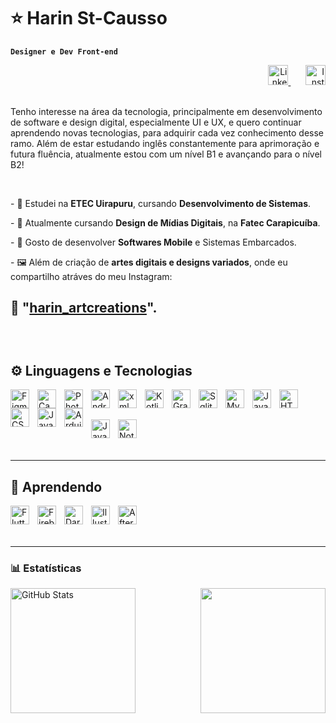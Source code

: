 
# ⭐ Harin St-Causso

**`Designer e Dev Front-end`**

<div align=right>
    <a href="https://www.linkedin.com/in/st-causso/">
    <img src="https://github.com/user-attachments/assets/19673603-00ca-417c-afd6-48f05fe055b6" width="32px" alt="LinkedIn" title="LinkedIn"/>
</a> &#8287;&#8287;&#8287;&#8287;&#8287;
   <a href="https://www.instagram.com/harin_artcreations/">
    <img src="https://github.com/user-attachments/assets/b82b3640-9195-4b2c-b6fe-3c7c253ae134" width="32px" alt="Instagram" title="Instagram"/>
</a>
</div>

<br>

<p align="left">
 Tenho interesse na área da tecnologia, principalmente em desenvolvimento de software e design digital, especialmente UI e UX, e quero continuar aprendendo novas tecnologias, para adquirir cada vez conhecimento desse ramo. Além de estar estudando inglês constantemente para aprimoração e futura fluência, atualmente estou com um nível B1 e avançando para o nível B2!
 </p> <br>



<p align="left"> -  🎒 Estudei na <b>ETEC Uirapuru</b>, cursando <b>Desenvolvimento de Sistemas</b>. </p>
<p align="left"> -  🏫 Atualmente cursando <b>Design de Mídias Digitais</b>, na <b>Fatec Carapicuíba</b>. </p>
<p align="left"> -  📱 Gosto de desenvolver <b>Softwares Mobile</b> e Sistemas Embarcados. </p>
<p align="left"> -  🖼️ Além de criação de  <b>artes digitais e designs variados</b>, onde eu compartilho atráves do meu Instagram:

 🎨 "[harin_artcreations](https://www.instagram.com/harin_artcreations/)". </p><br>
 ---

## ⚙️ Linguagens e Tecnologias 


<img 
    align="left" 
    alt="Figma"
    title="Figma" 
    width="30px" 
    style="padding-right: 10px;" 
    src="https://cdn.jsdelivr.net/gh/devicons/devicon@latest/icons/figma/figma-original.svg" />

<img 
    align="left" 
    alt="Canva"
    title="Canva" 
    width="30px" 
    style="padding-right: 10px;" 
    src="https://cdn.jsdelivr.net/gh/devicons/devicon@latest/icons/canva/canva-original.svg" />

<img 
    align="left" 
    alt="Photoshop" 
    title="Photoshop"
    width="30px" 
    style="padding-right: 10px;" 
    src="https://cdn.jsdelivr.net/gh/devicons/devicon@latest/icons/photoshop/photoshop-original.svg" />

<img 
    align="left" 
    alt="AndroidStudio" 
    title="AndroidStudio"
    width="30px" 
    style="padding-right: 10px;" 
    src="https://cdn.jsdelivr.net/gh/devicons/devicon@latest/icons/androidstudio/androidstudio-original.svg" />

<img 
    align="left" 
    alt="xml" 
    title="xml"
    width="30px" 
    style="padding-right: 10px;" 
    src="https://cdn.jsdelivr.net/gh/devicons/devicon@latest/icons/xml/xml-plain.svg" />   
    

<img 
    align="left" 
    alt="Kotlin" 
    title="Kotlin"
    width="30px" 
    style="padding-right: 10px;" 
    src="https://cdn.jsdelivr.net/gh/devicons/devicon@latest/icons/kotlin/kotlin-original.svg" />

<img 
    align="left" 
    alt="Gradle" 
    title="Gradle"
    width="30px" 
    style="padding-right: 10px;" 
    src="https://cdn.jsdelivr.net/gh/devicons/devicon@latest/icons/gradle/gradle-original.svg" />

<img 
    align="left" 
    alt="Sqlite" 
    title="Sqlite"
    width="30px" 
    style="padding-right: 10px;" 
    src="https://cdn.jsdelivr.net/gh/devicons/devicon@latest/icons/sqlite/sqlite-original.svg" />
          

<img 
    align="left" 
    alt="MySql" 
    title="MySql"
    width="30px" 
    style="padding-right: 10px;" 
    src="https://cdn.jsdelivr.net/gh/devicons/devicon@latest/icons/mysql/mysql-original.svg" />   
        

<img 
    align="left" 
    alt="Java" 
    title="Java"
    width="30px" 
    style="padding-right: 10px;" 
    src="https://cdn.jsdelivr.net/gh/devicons/devicon@latest/icons/java/java-original.svg" />
        
<img 
    align="left" 
    alt="HTML"
    title="HTML" 
    width="30px" 
    style="padding-right: 10px;" 
    src="https://cdn.jsdelivr.net/gh/devicons/devicon@latest/icons/html5/html5-original.svg" 
/>  

<img 
    align="left" 
    alt="CSS" 
    title="CSS"
    width="30px" 
    style="padding-right: 10px;" 
    src="https://cdn.jsdelivr.net/gh/devicons/devicon@latest/icons/css3/css3-original.svg" 
/>
<img 
    align="left" 
    alt="JavaScript" 
    title="JavaScript"
    width="30px" 
    style="padding-right: 10px;" 
    src="https://cdn.jsdelivr.net/gh/devicons/devicon@latest/icons/javascript/javascript-original.svg" 
/>

<img 
    align="left" 
    alt="Arduino" 
    title="Arduino"
    width="30px" 
    style="padding-right: 10px;" 
    src="https://cdn.jsdelivr.net/gh/devicons/devicon@latest/icons/arduino/arduino-original.svg" 
/>   
<br/> 

<img 
    align="left" 
    alt="JavaScript" 
    title="JavaScript"
    width="30px" 
    style="padding-right: 10px;" 
    src="https://cdn.jsdelivr.net/gh/devicons/devicon@latest/icons/cplusplus/cplusplus-original.svg" />

<img 
    align="left" 
    alt="Notion" 
    title="Notion"
    width="30px" 
    style="padding-right: 10px;" 
    src="https://cdn.jsdelivr.net/gh/devicons/devicon@latest/icons/notion/notion-original.svg" />

          
<br/>
<br/>
<br>

---

## 📝 Aprendendo 


<img 
    align="left" 
    alt="Flutter"
    title="Flutter" 
    width="30px" 
    style="padding-right: 10px;" 
    src="https://cdn.jsdelivr.net/gh/devicons/devicon@latest/icons/flutter/flutter-original.svg" />

<img 
    align="left" 
    alt="Firebase"
    title="Firebase" 
    width="30px" 
    style="padding-right: 10px;" 
    src="https://cdn.jsdelivr.net/gh/devicons/devicon@latest/icons/firebase/firebase-original.svg" />

<img 
    align="left" 
    alt="Dart" 
    title="Dart"
    width="30px" 
    style="padding-right: 10px;" 
    src="https://cdn.jsdelivr.net/gh/devicons/devicon@latest/icons/dart/dart-original.svg" />

<img 
    align="left" 
    alt="Illustrator" 
    title="Illustrator"
    width="30px" 
    style="padding-right: 10px;" 
    src="https://cdn.jsdelivr.net/gh/devicons/devicon@latest/icons/illustrator/illustrator-plain.svg" />          
        
<img 
    align="left" 
    alt="AfterEffects" 
    title="AfterEffects"
    width="30px" 
    style="padding-right: 10px;" 
    src="https://cdn.jsdelivr.net/gh/devicons/devicon@latest/icons/aftereffects/aftereffects-original.svg" /> 

   <br>
   </br>
   <br>

 ---


### 📊 Estatísticas

<p>

<img 
      align="left" 
      alt="GitHub Stats" 
      height="200" 
      src="https://github-readme-stats.vercel.app/api/top-langs/?username=larissakich&theme=dark&layout=compact&custom_title=Tecnologias&langs_count=9" 
  />

</p>

<img align="right" width="200px" height="200px" src="https://github.com/user-attachments/assets/7cc6489c-bac4-43ae-8ef5-16a761560408">
